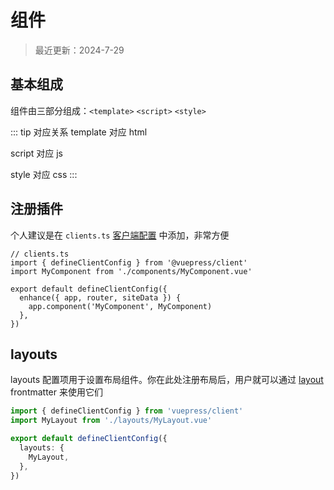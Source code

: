 # 组件

> 最近更新：2024-7-29



## 基本组成

组件由三部分组成：`<template>` `<script>` `<style>`

::: tip 对应关系
template 对应 html

script 对应 js

style 对应 css
:::


## 注册插件

个人建议是在 `clients.ts` [客户端配置](./configuration.md#客户端配置文件-可选) 中添加，非常方便

```ts{3,6-8}
// clients.ts
import { defineClientConfig } from '@vuepress/client'
import MyComponent from './components/MyComponent.vue'

export default defineClientConfig({
  enhance({ app, router, siteData }) {
    app.component('MyComponent', MyComponent)
  },
})
```



## layouts

layouts 配置项用于设置布局组件。你在此处注册布局后，用户就可以通过 [layout](https://v2.vuepress.vuejs.org/zh/reference/frontmatter.html#layout) frontmatter 来使用它们


```ts
import { defineClientConfig } from 'vuepress/client'
import MyLayout from './layouts/MyLayout.vue'

export default defineClientConfig({
  layouts: {
    MyLayout,
  },
})
```


